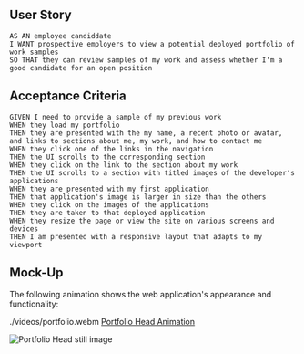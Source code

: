 


## User Story

```
AS AN employee candiddate
I WANT prospective employers to view a potential deployed portfolio of work samples
SO THAT they can review samples of my work and assess whether I'm a good candidate for an open position
```


## Acceptance Criteria


```
GIVEN I need to provide a sample of my previous work
WHEN they load my portfolio
THEN they are presented with the my name, a recent photo or avatar, and links to sections about me, my work, and how to contact me
WHEN they click one of the links in the navigation
THEN the UI scrolls to the corresponding section
WHEN they click on the link to the section about my work
THEN the UI scrolls to a section with titled images of the developer's applications
WHEN they are presented with my first application
THEN that application's image is larger in size than the others
WHEN they click on the images of the applications
THEN they are taken to that deployed application
WHEN they resize the page or view the site on various screens and devices
THEN I am presented with a responsive layout that adapts to my viewport
```


## Mock-Up

The following animation shows the web application's appearance and functionality:



./videos/portfolio.webm
[Portfolio Head Animation](./video/portfolio.webm)

![Portfolio Head still image](./images/portfolio-1.PNG)


